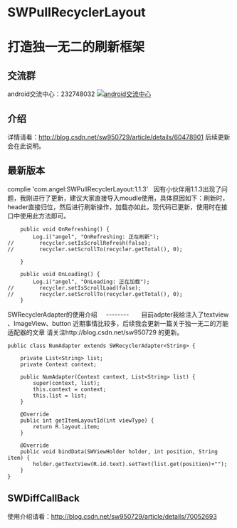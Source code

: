 # SWPullRecyclerLayout
打造独一无二的刷新框架  
====  
交流群
-------     
android交流中心：232748032 <a target="_blank" href="http://shang.qq.com/wpa/qunwpa?idkey=8581e738855f7d4f19bfa79d955e25d9ae870a7e722739ae1b6cb5772fad4f9a"><img border="0" src="http://img.blog.csdn.net/20151113153010631" alt="android交流中心" title="android交流中心"></a>

介绍
-------      
详情请看：http://blog.csdn.net/sw950729/article/details/60478901 后续更新会在此说明。

最新版本  
-------      
complie 'com.angel:SWPullRecyclerLayout:1.1.3'
  
因有小伙伴用1.1.3出现了问题，我刚进行了更新，建议大家直接导入moudle使用，具体原因如下：刷新时，header直接归位，然后进行刷新操作，加载亦如此，现代码已更新，使用时在接口中使用此方法即可。    
```
    public void OnRefreshing() {
        Log.i("angel", "OnRefreshing: 正在刷新");
//        recycler.setIsScrollRefresh(false);
//        recycler.setScrollTo(recycler.getTotal(), 0);

    }

    public void OnLoading() {
        Log.i("angel", "OnLoading: 正在加载");
//        recycler.setIsScrollLoad(false);
//        recycler.setScrollTo(recycler.getTotal(), 0);
    }
 ```  
    
SWRecyclerAdapter的使用介绍    
--------      
目前adpter我给注入了textview 、ImageView、button 近期事情比较多，后续我会更新一篇关于独一无二的万能适配器的文章 请关注http://blog.csdn.net/sw950729 的更新。
```
public class NumAdapter extends SWRecyclerAdapter<String> {

    private List<String> list;
    private Context context;

    public NumAdapter(Context context, List<String> list) {
        super(context, list);
        this.context = context;
        this.list = list;
    }

    @Override
    public int getItemLayoutId(int viewType) {
        return R.layout.item;
    }

    @Override
    public void bindData(SWViewHolder holder, int position, String item) {
        holder.getTextView(R.id.text).setText(list.get(position)+"");
    }
}
```
SWDiffCallBack
---------
使用介绍请看：http://blog.csdn.net/sw950729/article/details/70052693
